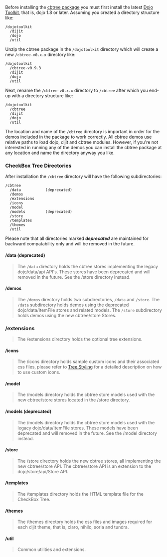 Before installing the [cbtree package](http://thejekels.com/download/cbtree) you must
first install the latest [Dojo Toolkit](http://dojotoolkit.org/download/), that is, dojo
1.8 or later. Assuming you created a directory structure like:

    /dojotoolkit
      /dijit
      /dojo
      /util

Unzip the cbtree package in the `/dojotoolkit` directory which will create
a new `/cbtree-v0.x.x` directory like:

    /dojotoolkit
      /cbtree-v0.9.3
      /dijit
      /dojo
      /util

Next, rename the `/cbtree-v0.x.x` directory to `/cbtree` after which you end-up with a
directory structure like:

    /dojotoolkit
      /cbtree
      /dijit
      /dojo
      /util

<span class="mega-octicon octicon-alert"></span>
The location and name of the `/cbtree` directory is important in order for the demos included
in the package to work correctly. All cbtree demos use relative paths to load dojo, dijit and
cbtree modules. However, if you're not interested in running any of the demos you can
install the cbtree package at any location and name the directory anyway you like.

### CheckBox Tree Directories
After installation the `/cbtree` directory will have the following subdirectories:

    /cbtree
      /data           (deprecated)
      /demos
      /extensions
      /icons
      /model
      /models         (deprecated)
      /store
      /templates
      /themes
      /util

<span class="mega-octicon octicon-alert"></span> Please note that all
directories marked **_deprecated_** are maintained for backward compatability
only and will be removed in the future.

#### /data (deprecated)
> The `/data` directory holds the cbtree stores implementing the legacy
> dojo/data/api API's.
> <span class="octicon octicon-alert"></span> These stores have been
> deprecated and will removed in the future. See the /store directory instead.

#### /demos
> The `/demos` directory holds two subdirectories, `/data` and `/store`.
> The `/data` subdirectory holds demos using the deprecated dojo/data/ItemFile
> stores and related models. The `/store` subdirectory holds demos using the
> new cbtree/store Stores.

### /extensions
> The /extensions directory holds the optional tree extensions.

#### /icons
> The /icons directory holds sample custom icons and their associated css files,
> please refer to [Tree Styling](Tree-Styling) for a detailed description
> on how to use custom icons.


#### /model
> The /models directory holds the cbtree store models used with the new
> cbtree/store stores located in the /store directory.

#### /models (deprecated)
> The /models directory holds the cbtree store models used with the legacy
> dojo/data/ItemFile stores.
> <span class="octicon octicon-alert"></span> These models have been
> deprecated and will removed in the future. See the /model directory
> instead.

#### /store
> The /store directory holds the new cbtree stores, all implementing the new
> cbtree/store API. The cbtree/store API is an extension to the dojo/store/api/Store API.

#### /templates
> The /templates directory holds the HTML template file for the CheckBox Tree.

#### /themes
> The /themes directory holds the css files and images required for each dijit
> theme, that is, claro, nihilo, soria and tundra.

#### /util
> Common utilities and extensions.
